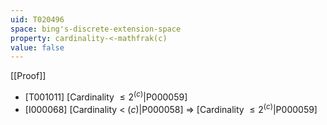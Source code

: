 ```yaml
---
uid: T020496
space: bing's-discrete-extension-space
property: cardinality-<-mathfrak(c)
value: false
---
```

[[Proof]]

* [T001011] [Cardinality $\leq 2^{\mathfrak(c)}$|P000059]
* [I000068] [Cardinality < $\mathfrak(c)$|P000058] => [Cardinality $\leq 2^{\mathfrak(c)}$|P000059]

